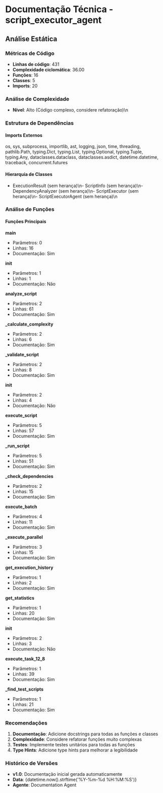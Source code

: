 # Documentação Técnica - script_executor_agent

## Análise Estática

### Métricas de Código
- **Linhas de código**: 431
- **Complexidade ciclomática**: 36.00
- **Funções**: 16
- **Classes**: 5
- **Imports**: 20

### Análise de Complexidade
- **Nível**: Alto (Código complexo, considere refatoração)\n
### Estrutura de Dependências

#### Imports Externos
os, sys, subprocess, importlib, ast, logging, json, time, threading, pathlib.Path, typing.Dict, typing.List, typing.Optional, typing.Tuple, typing.Any, dataclasses.dataclass, dataclasses.asdict, datetime.datetime, traceback, concurrent.futures

#### Hierarquia de Classes
- ExecutionResult (sem herança)\n- ScriptInfo (sem herança)\n- DependencyAnalyzer (sem herança)\n- ScriptExecutor (sem herança)\n- ScriptExecutorAgent (sem herança)\n
### Análise de Funções

#### Funções Principais
**main**
- Parâmetros: 0
- Linhas: 16
- Documentação: Sim

**__init__**
- Parâmetros: 1
- Linhas: 1
- Documentação: Não

**analyze_script**
- Parâmetros: 2
- Linhas: 61
- Documentação: Sim

**_calculate_complexity**
- Parâmetros: 2
- Linhas: 6
- Documentação: Sim

**_validate_script**
- Parâmetros: 2
- Linhas: 8
- Documentação: Sim

**__init__**
- Parâmetros: 2
- Linhas: 4
- Documentação: Não

**execute_script**
- Parâmetros: 5
- Linhas: 57
- Documentação: Sim

**_run_script**
- Parâmetros: 5
- Linhas: 51
- Documentação: Sim

**_check_dependencies**
- Parâmetros: 2
- Linhas: 15
- Documentação: Sim

**execute_batch**
- Parâmetros: 4
- Linhas: 11
- Documentação: Sim

**_execute_parallel**
- Parâmetros: 3
- Linhas: 15
- Documentação: Sim

**get_execution_history**
- Parâmetros: 1
- Linhas: 2
- Documentação: Sim

**get_statistics**
- Parâmetros: 1
- Linhas: 20
- Documentação: Sim

**__init__**
- Parâmetros: 2
- Linhas: 3
- Documentação: Não

**execute_task_12_8**
- Parâmetros: 1
- Linhas: 39
- Documentação: Sim

**_find_test_scripts**
- Parâmetros: 1
- Linhas: 21
- Documentação: Sim

### Recomendações

1. **Documentação**: Adicione docstrings para todas as funções e classes
2. **Complexidade**: Considere refatorar funções muito complexas
3. **Testes**: Implemente testes unitários para todas as funções
4. **Type Hints**: Adicione type hints para melhorar a legibilidade

### Histórico de Versões

- **v1.0**: Documentação inicial gerada automaticamente
- **Data**: {datetime.now().strftime('%Y-%m-%d %H:%M:%S')}
- **Agente**: Documentation Agent


